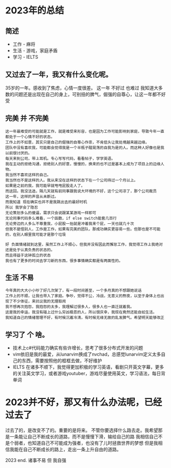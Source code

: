 # 2023年的总结

## 简述
* 工作 - 麻将
* 生活 - 游戏，家庭矛盾
* 学习 - IELTS

## 又过去了一年，我又有什么变化呢。
35岁的一年。感收到了焦虑，心情一度很差。
这一年
 不好过
  也难过
我知道大多数的问题还是出现在自己的身上，可别扭的脾气，倔强的自尊心，让这一年都不好受

## 完美 并 不完美
```
这一年最难受的可能就是工作，就是难受来形容，也是因为工作可能影响到家庭，导致今年一直都处于一个心情不好的状态。
工作上的不如意，其实只是自己的倔强的自尊心作祟，不肯低头让我处境越来越边缘。
团队中没有喜欢我，可能都会觉得我是一个半瓶子醋晃荡的自我为是的人。而这种人好像也是我以前很讨厌的。
每天来到公司，带上耳机。专心写写代码，看看帖子，学学英语。
我在主动的拒绝沟通，拒绝别人的好意，慢慢的，换来的也不过是基本上成为了项目上的边缘人物。
我当然不喜欢这样的自己。
我当然也不是这样的人。我从来没在这样的状态下在一个公司待过一个月以上。
如果是之前的我，我可能早就甩甩屁股走人了。
而这回。我没法选，隔几天就有前同事跟我说大环境的不好，这个公司凉了，那个公司裁员
这一年，这样的声音从未断过。
而我知道 现在确实也并不是我跳出去的最好时机
所以 我学会了隐忍
无论策划多么的傻逼，需求只会说跟某某游戏一样即可
无论同事代码多么难看，一个函数，if else switch能套几百行
无论旁边的人多么不尊重我，小屁股一抬就是冲着我来个屁，一天也就几十次
但我不是怪别人，工作是工作，如果有完美的团队，那成功确实更容易一些。但那也是不可能的，在别人眼里我可能才是那个垃圾

好 负面情绪就到这里，虽然工作上不顺心，但我并没有因此而懈怠工作，我觉得工作上我绝对还是处于认真负责的状态的。
而且得益于这钟孤立的状态
我也有了更多的时间去学习新的东西，很多事情确实都是有两面性的。
```

## 生活 不易
```
今年真的大大小小吵了好几次架了，有一段时间甚至，一个多月真的不想跟她说话
工作上的不顺，让我也带入了家庭。争吵，觉得不公，冷战，无意义的熬夜，以至于身体上也出现了不少体征，来抗议我的无理取闹
我不想再次抱怨，我抱怨的太多，我理解过很多人，很多人也一直迁就着我。
这是我的幸运，我没有碰上过什么穷凶极恶的人，所以很庆幸，我现在竟然还能自如生活。
我知道自己的情绪管理不好，有时候沉着冷清，有时候无缘无故的乱发脾气。希望明天能够改正
```

## 学习了 个 啥。
* 技术上c#代码能力确实有些许增长，思考了很多分布式开发的问题
* vim依旧是我的最爱，从lunarvim换成了nvchad，总感觉lunarvim定义太多自己的东西，需要按照他的框框去做，不好维护
* IELTS 在诸多不顺下，我觉得更加积极的学习英语，看剧只开英文字幕，更多的关注英文学习，或者游戏youtuber，游戏尽量使用英文，学习语法，每日背单词

# 2023并不好，那又有什么办法呢，已经过去了
过去了的，是改变不了的。重要的是将来。
不管你要选择什么路去走。我希望那是一条能让自己不断成长的道路，而不是慢慢下滑，输给自己的路
我相信自己不是个弱者，也知道自己不可能成为强者，也没有了儿时拯救世界的梦想
但是我相信我能在自己不断成长的路上，走出一条上升自由的道路。

2023 end. 
诸事不易 但 我自强




